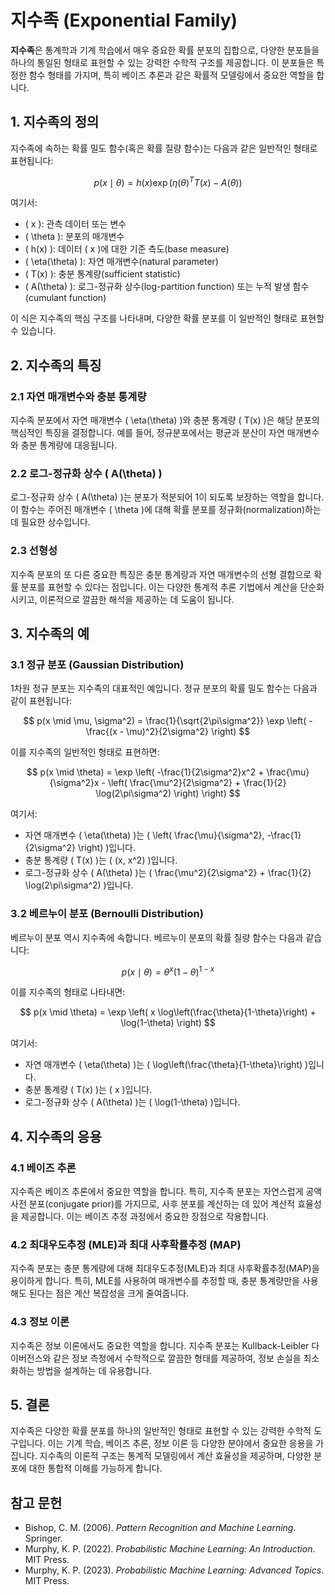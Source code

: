 # 지수족 (Exponential Family)

**지수족**은 통계학과 기계 학습에서 매우 중요한 확률 분포의 집합으로, 다양한 분포들을 하나의 통일된 형태로 표현할 수 있는 강력한 수학적 구조를 제공합니다. 이 분포들은 특정한 함수 형태를 가지며, 특히 베이즈 추론과 같은 확률적 모델링에서 중요한 역할을 합니다.

## 1. 지수족의 정의

지수족에 속하는 확률 밀도 함수(혹은 확률 질량 함수)는 다음과 같은 일반적인 형태로 표현됩니다:

$$
p(x \mid \theta) = h(x) \exp \left( \eta(\theta)^T T(x) - A(\theta) \right)
$$

여기서:

- \( x \): 관측 데이터 또는 변수
- \( \theta \): 분포의 매개변수
- \( h(x) \): 데이터 \( x \)에 대한 기준 측도(base measure)
- \( \eta(\theta) \): 자연 매개변수(natural parameter)
- \( T(x) \): 충분 통계량(sufficient statistic)
- \( A(\theta) \): 로그-정규화 상수(log-partition function) 또는 누적 발생 함수(cumulant function)

이 식은 지수족의 핵심 구조를 나타내며, 다양한 확률 분포를 이 일반적인 형태로 표현할 수 있습니다.

## 2. 지수족의 특징

### 2.1 자연 매개변수와 충분 통계량

지수족 분포에서 자연 매개변수 \( \eta(\theta) \)와 충분 통계량 \( T(x) \)은 해당 분포의 핵심적인 특징을 결정합니다. 예를 들어, 정규분포에서는 평균과 분산이 자연 매개변수와 충분 통계량에 대응됩니다.

### 2.2 로그-정규화 상수 \( A(\theta) \)

로그-정규화 상수 \( A(\theta) \)는 분포가 적분되어 1이 되도록 보장하는 역할을 합니다. 이 함수는 주어진 매개변수 \( \theta \)에 대해 확률 분포를 정규화(normalization)하는 데 필요한 상수입니다.

### 2.3 선형성

지수족 분포의 또 다른 중요한 특징은 충분 통계량과 자연 매개변수의 선형 결합으로 확률 분포를 표현할 수 있다는 점입니다. 이는 다양한 통계적 추론 기법에서 계산을 단순화시키고, 이론적으로 깔끔한 해석을 제공하는 데 도움이 됩니다.

## 3. 지수족의 예

### 3.1 정규 분포 (Gaussian Distribution)

1차원 정규 분포는 지수족의 대표적인 예입니다. 정규 분포의 확률 밀도 함수는 다음과 같이 표현됩니다:

$$
p(x \mid \mu, \sigma^2) = \frac{1}{\sqrt{2\pi\sigma^2}} \exp \left( -\frac{(x - \mu)^2}{2\sigma^2} \right)
$$

이를 지수족의 일반적인 형태로 표현하면:

$$
p(x \mid \theta) = \exp \left( -\frac{1}{2\sigma^2}x^2 + \frac{\mu}{\sigma^2}x - \left( \frac{\mu^2}{2\sigma^2} + \frac{1}{2} \log(2\pi\sigma^2) \right) \right)
$$

여기서:

- 자연 매개변수 \( \eta(\theta) \)는 \( \left( \frac{\mu}{\sigma^2}, -\frac{1}{2\sigma^2} \right) \)입니다.
- 충분 통계량 \( T(x) \)는 \( (x, x^2) \)입니다.
- 로그-정규화 상수 \( A(\theta) \)는 \( \frac{\mu^2}{2\sigma^2} + \frac{1}{2} \log(2\pi\sigma^2) \)입니다.

### 3.2 베르누이 분포 (Bernoulli Distribution)

베르누이 분포 역시 지수족에 속합니다. 베르누이 분포의 확률 질량 함수는 다음과 같습니다:

$$
p(x \mid \theta) = \theta^x (1-\theta)^{1-x}
$$

이를 지수족의 형태로 나타내면:

$$
p(x \mid \theta) = \exp \left( x \log\left(\frac{\theta}{1-\theta}\right) + \log(1-\theta) \right)
$$

여기서:

- 자연 매개변수 \( \eta(\theta) \)는 \( \log\left(\frac{\theta}{1-\theta}\right) \)입니다.
- 충분 통계량 \( T(x) \)는 \( x \)입니다.
- 로그-정규화 상수 \( A(\theta) \)는 \( \log(1-\theta) \)입니다.

## 4. 지수족의 응용

### 4.1 베이즈 추론

지수족은 베이즈 추론에서 중요한 역할을 합니다. 특히, 지수족 분포는 자연스럽게 공액 사전 분포(conjugate prior)를 가지므로, 사후 분포를 계산하는 데 있어 계산적 효율성을 제공합니다. 이는 베이즈 추정 과정에서 중요한 장점으로 작용합니다.

### 4.2 최대우도추정 (MLE)과 최대 사후확률추정 (MAP)

지수족 분포는 충분 통계량에 대해 최대우도추정(MLE)과 최대 사후확률추정(MAP)을 용이하게 합니다. 특히, MLE를 사용하여 매개변수를 추정할 때, 충분 통계량만을 사용해도 된다는 점은 계산 복잡성을 크게 줄여줍니다.

### 4.3 정보 이론

지수족은 정보 이론에서도 중요한 역할을 합니다. 지수족 분포는 Kullback-Leibler 다이버전스와 같은 정보 측정에서 수학적으로 깔끔한 형태를 제공하여, 정보 손실을 최소화하는 방법을 설계하는 데 유용합니다.

## 5. 결론

지수족은 다양한 확률 분포를 하나의 일반적인 형태로 표현할 수 있는 강력한 수학적 도구입니다. 이는 기계 학습, 베이즈 추론, 정보 이론 등 다양한 분야에서 중요한 응용을 가집니다. 지수족의 이론적 구조는 통계적 모델링에서 계산 효율성을 제공하며, 다양한 분포에 대한 통합적 이해를 가능하게 합니다.

## 참고 문헌

- Bishop, C. M. (2006). *Pattern Recognition and Machine Learning*. Springer.
- Murphy, K. P. (2022). *Probabilistic Machine Learning: An Introduction*. MIT Press.
- Murphy, K. P. (2023). *Probabilistic Machine Learning: Advanced Topics*. MIT Press.
